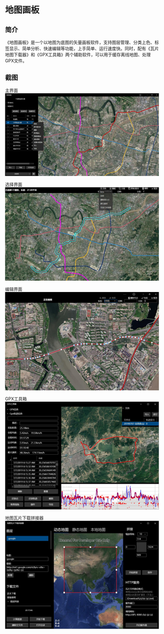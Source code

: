 # 地图画板

## 简介

《地图画板》是一个以地图为底图的矢量画板软件，支持图层管理、分类上色、标签显示、简单分析、快速编辑等功能，上手简单、运行速度快。同时，配有《瓦片地图下载器》和《GPX工具箱》两个辅助软件，可以用于缓存离线地图、处理GPX文件。


## 截图

主界面
![](imgs/MapBoard_1.jpg)

选择界面
![](imgs/MapBoard_2.jpg)

编辑界面
![](imgs/MapBoard_3.jpg)

GPX工具箱
![](imgs/GpxToolBox.jpg)

地图瓦片下载拼接器
![](imgs/TileDownloaderSplicer.jpg)

